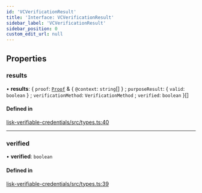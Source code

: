 ```yaml
---
id: 'VCVerificationResult'
title: 'Interface: VCVerificationResult'
sidebar_label: 'VCVerificationResult'
sidebar_position: 0
custom_edit_url: null
---
```


## Properties

### results

• **results**: { `proof`: [`Proof`](Proof.md) & { `@context`: `string`[] } ; `purposeResult`: { `valid`: `boolean` } ; `verificationMethod`: `VerificationMethod` ; `verified`: `boolean` }[]

#### Defined in

[lisk-verifiable-credentials/src/types.ts:40](https://github.com/aldhosutra/lisk-did/blob/dd73109/packages/lisk-verifiable-credentials/src/types.ts#L40)

---

### verified

• **verified**: `boolean`

#### Defined in

[lisk-verifiable-credentials/src/types.ts:39](https://github.com/aldhosutra/lisk-did/blob/dd73109/packages/lisk-verifiable-credentials/src/types.ts#L39)
